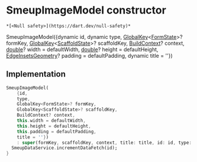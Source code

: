 


# SmeupImageModel constructor




    *[<Null safety>](https://dart.dev/null-safety)*



SmeupImageModel({dynamic id, dynamic type, [GlobalKey](https://api.flutter.dev/flutter/widgets/GlobalKey-class.html)&lt;[FormState](https://api.flutter.dev/flutter/widgets/FormState-class.html)>? formKey, [GlobalKey](https://api.flutter.dev/flutter/widgets/GlobalKey-class.html)&lt;[ScaffoldState](https://api.flutter.dev/flutter/material/ScaffoldState-class.html)>? scaffoldKey, [BuildContext](https://api.flutter.dev/flutter/widgets/BuildContext-class.html)? context, [double](https://api.flutter.dev/flutter/dart-core/double-class.html)? width = defaultWidth, [double](https://api.flutter.dev/flutter/dart-core/double-class.html)? height = defaultHeight, [EdgeInsetsGeometry](https://api.flutter.dev/flutter/painting/EdgeInsetsGeometry-class.html)? padding = defaultPadding, dynamic title = ''})





## Implementation

```dart
SmeupImageModel(
    {id,
    type,
    GlobalKey<FormState>? formKey,
    GlobalKey<ScaffoldState>? scaffoldKey,
    BuildContext? context,
    this.width = defaultWidth,
    this.height = defaultHeight,
    this.padding = defaultPadding,
    title = ''})
    : super(formKey, scaffoldKey, context, title: title, id: id, type: type) {
  SmeupDataService.incrementDataFetch(id);
}
```








